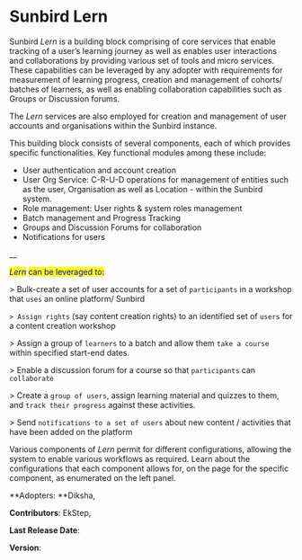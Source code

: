 # Sunbird Lern

Sunbird _Lern_ is a building block comprising of core services that enable tracking of a user’s learning journey as well as enables user interactions and collaborations by providing various set of tools and micro services. These capabilities can be leveraged by any adopter with requirements for measurement of learning progress, creation and management of cohorts/ batches of learners, as well as enabling collaboration capabilities such as Groups or Discussion forums.&#x20;

The _Lern_ services are also employed for creation and management of user accounts and organisations within the Sunbird instance.

This building block consists of several components, each of which provides specific functionalities. Key functional modules among these include:

* User authentication and account creation
* User Org Service: C-R-U-D operations for management of entities such as the user, Organisation as well as Location - within the Sunbird system.
* Role management: User rights & system roles management
* Batch management and Progress Tracking
* Groups and Discussion Forums for collaboration
* Notifications for users

__

_<mark style="color:blue;">Lern</mark>_ <mark style="color:blue;">can be leveraged to:</mark>

\> Bulk-create a set of user accounts for a set of `participants` in a workshop that `uses` an online platform/ Sunbird

`> Assign rights` (say content creation rights) to an identified set of `users` for a content creation workshop

\> Assign a group of `learners` to a batch and allow them `take a course` within  specified start-end dates.

\> Enable a discussion forum for a course so that `participants` can `collaborate`

\> Create a `group of users`, assign learning material and quizzes to them, and `track their progress` against these activities.

\> Send `notifications to a set of users` about new content / activities that have been added on the platform&#x20;



Various components of _Lern_ permit for different configurations, allowing the system to enable various workflows as required. Learn about the configurations that each component allows for, on the page for the specific component, as enumerated on the left panel.



**Adopters: **Diksha,&#x20;

**Contributors**: EkStep,&#x20;

**Last Release Date**:

**Version**:





